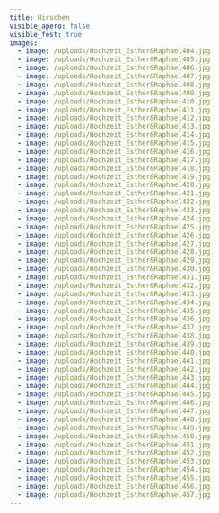 ```yaml
---
title: Hirschen
visible_apero: false
visible_fest: true
images:
  - image: /uploads/Hochzeit_Esther&Raphael404.jpg
  - image: /uploads/Hochzeit_Esther&Raphael405.jpg
  - image: /uploads/Hochzeit_Esther&Raphael406.jpg
  - image: /uploads/Hochzeit_Esther&Raphael407.jpg
  - image: /uploads/Hochzeit_Esther&Raphael408.jpg
  - image: /uploads/Hochzeit_Esther&Raphael409.jpg
  - image: /uploads/Hochzeit_Esther&Raphael410.jpg
  - image: /uploads/Hochzeit_Esther&Raphael411.jpg
  - image: /uploads/Hochzeit_Esther&Raphael412.jpg
  - image: /uploads/Hochzeit_Esther&Raphael413.jpg
  - image: /uploads/Hochzeit_Esther&Raphael414.jpg
  - image: /uploads/Hochzeit_Esther&Raphael415.jpg
  - image: /uploads/Hochzeit_Esther&Raphael416.jpg
  - image: /uploads/Hochzeit_Esther&Raphael417.jpg
  - image: /uploads/Hochzeit_Esther&Raphael418.jpg
  - image: /uploads/Hochzeit_Esther&Raphael419.jpg
  - image: /uploads/Hochzeit_Esther&Raphael420.jpg
  - image: /uploads/Hochzeit_Esther&Raphael421.jpg
  - image: /uploads/Hochzeit_Esther&Raphael422.jpg
  - image: /uploads/Hochzeit_Esther&Raphael423.jpg
  - image: /uploads/Hochzeit_Esther&Raphael424.jpg
  - image: /uploads/Hochzeit_Esther&Raphael425.jpg
  - image: /uploads/Hochzeit_Esther&Raphael426.jpg
  - image: /uploads/Hochzeit_Esther&Raphael427.jpg
  - image: /uploads/Hochzeit_Esther&Raphael428.jpg
  - image: /uploads/Hochzeit_Esther&Raphael429.jpg
  - image: /uploads/Hochzeit_Esther&Raphael430.jpg
  - image: /uploads/Hochzeit_Esther&Raphael431.jpg
  - image: /uploads/Hochzeit_Esther&Raphael432.jpg
  - image: /uploads/Hochzeit_Esther&Raphael433.jpg
  - image: /uploads/Hochzeit_Esther&Raphael434.jpg
  - image: /uploads/Hochzeit_Esther&Raphael435.jpg
  - image: /uploads/Hochzeit_Esther&Raphael436.jpg
  - image: /uploads/Hochzeit_Esther&Raphael437.jpg
  - image: /uploads/Hochzeit_Esther&Raphael438.jpg
  - image: /uploads/Hochzeit_Esther&Raphael439.jpg
  - image: /uploads/Hochzeit_Esther&Raphael440.jpg
  - image: /uploads/Hochzeit_Esther&Raphael441.jpg
  - image: /uploads/Hochzeit_Esther&Raphael442.jpg
  - image: /uploads/Hochzeit_Esther&Raphael443.jpg
  - image: /uploads/Hochzeit_Esther&Raphael444.jpg
  - image: /uploads/Hochzeit_Esther&Raphael445.jpg
  - image: /uploads/Hochzeit_Esther&Raphael446.jpg
  - image: /uploads/Hochzeit_Esther&Raphael447.jpg
  - image: /uploads/Hochzeit_Esther&Raphael448.jpg
  - image: /uploads/Hochzeit_Esther&Raphael449.jpg
  - image: /uploads/Hochzeit_Esther&Raphael450.jpg
  - image: /uploads/Hochzeit_Esther&Raphael451.jpg
  - image: /uploads/Hochzeit_Esther&Raphael452.jpg
  - image: /uploads/Hochzeit_Esther&Raphael453.jpg
  - image: /uploads/Hochzeit_Esther&Raphael454.jpg
  - image: /uploads/Hochzeit_Esther&Raphael455.jpg
  - image: /uploads/Hochzeit_Esther&Raphael456.jpg
  - image: /uploads/Hochzeit_Esther&Raphael457.jpg
---
```


